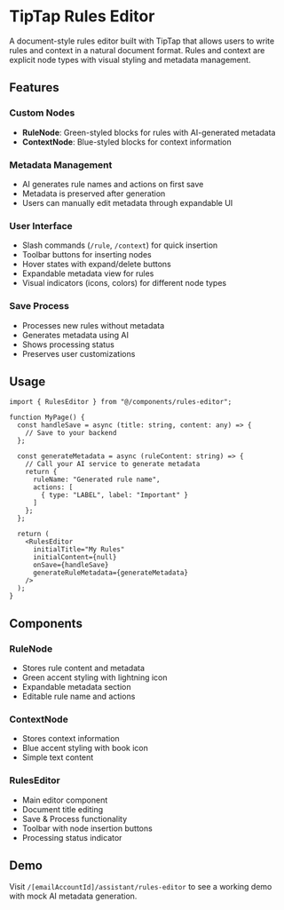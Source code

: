 # TipTap Rules Editor

A document-style rules editor built with TipTap that allows users to write rules and context in a natural document format. Rules and context are explicit node types with visual styling and metadata management.

## Features

### Custom Nodes
- **RuleNode**: Green-styled blocks for rules with AI-generated metadata
- **ContextNode**: Blue-styled blocks for context information

### Metadata Management
- AI generates rule names and actions on first save
- Metadata is preserved after generation
- Users can manually edit metadata through expandable UI

### User Interface
- Slash commands (`/rule`, `/context`) for quick insertion
- Toolbar buttons for inserting nodes
- Hover states with expand/delete buttons
- Expandable metadata view for rules
- Visual indicators (icons, colors) for different node types

### Save Process
- Processes new rules without metadata
- Generates metadata using AI
- Shows processing status
- Preserves user customizations

## Usage

```tsx
import { RulesEditor } from "@/components/rules-editor";

function MyPage() {
  const handleSave = async (title: string, content: any) => {
    // Save to your backend
  };

  const generateMetadata = async (ruleContent: string) => {
    // Call your AI service to generate metadata
    return {
      ruleName: "Generated rule name",
      actions: [
        { type: "LABEL", label: "Important" }
      ]
    };
  };

  return (
    <RulesEditor
      initialTitle="My Rules"
      initialContent={null}
      onSave={handleSave}
      generateRuleMetadata={generateMetadata}
    />
  );
}
```

## Components

### RuleNode
- Stores rule content and metadata
- Green accent styling with lightning icon
- Expandable metadata section
- Editable rule name and actions

### ContextNode
- Stores context information
- Blue accent styling with book icon
- Simple text content

### RulesEditor
- Main editor component
- Document title editing
- Save & Process functionality
- Toolbar with node insertion buttons
- Processing status indicator

## Demo

Visit `/[emailAccountId]/assistant/rules-editor` to see a working demo with mock AI metadata generation.